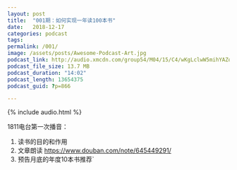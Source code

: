 ```yaml
---
layout: post
title:  "001期：如何实现一年读100本书"
date:   2018-12-17
categories: podcast
tags:
permalink: /001/
image: /assets/posts/Awesome-Podcast-Art.jpg
podcast_link: http://audio.xmcdn.com/group54/M04/15/C4/wKgLclwW5mihYAZoAEZ36uOTyvc248.m4a
podcast_file_size: 13.7 MB
podcast_duration: "14:02"
podcast_length: 13654375
podcast_guid: ?p=866

---
```


{% include audio.html %}

1811电台第一次播音：

1. 读书的目的和作用
2. 文章朗读 https://www.douban.com/note/645449291/
3. 预告月底的年度10本书推荐`
